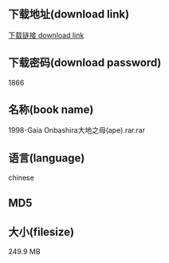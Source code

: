 ## 下载地址(download link)
[下载链接 download link](https://tutu365.netlify.app/?s=1998-Gaia+Onbashira%E5%A4%A7%E5%9C%B0%E4%B9%8B%E6%AF%8D%28ape%29.rar)

## 下载密码(download password)
1866

## 名称(book name)
1998-Gaia Onbashira大地之母(ape).rar.rar

## 语言(language)
chinese

## MD5


## 大小(filesize)
249.9 MB
